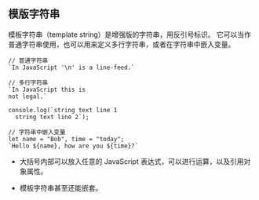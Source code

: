 ## 模版字符串
模板字符串（template string）是增强版的字符串，用反引号标识。
它可以当作普通字符串使用，也可以用来定义多行字符串，或者在字符串中嵌入变量。

    // 普通字符串
    `In JavaScript '\n' is a line-feed.`

    // 多行字符串
    `In JavaScript this is
    not legal.`

    console.log(`string text line 1
      string text line 2`);

    // 字符串中嵌入变量
    let name = "Bob", time = "today";
    `Hello ${name}, how are you ${time}?`

* 大括号内部可以放入任意的 JavaScript 表达式，可以进行运算，以及引用对象属性。

* 模板字符串甚至还能嵌套。
